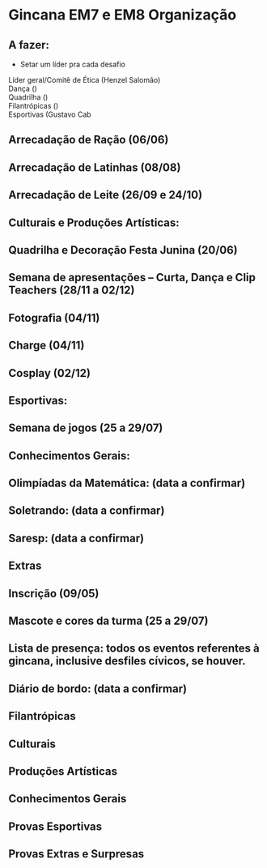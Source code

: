 # Gincana EM7 e EM8 Organização

## A fazer:

- Setar um líder pra cada desafio

Líder geral/Comitê de Ética (Henzel Salomão) <br/>
Dança () <br/>
Quadrilha () <br/>
Filantrópicas () <br/>
Esportivas (Gustavo Cab <br/>



## Arrecadação de Ração (06/06)
## Arrecadação de Latinhas (08/08)
## Arrecadação de Leite (26/09 e 24/10)
## Culturais e Produções Artísticas:
## Quadrilha e Decoração Festa Junina (20/06)
## Semana de apresentações – Curta, Dança e Clip Teachers (28/11 a 02/12)
## Fotografia (04/11)
## Charge (04/11)
## Cosplay (02/12)
## Esportivas:
## Semana de jogos (25 a 29/07)
## Conhecimentos Gerais:
## Olimpíadas da Matemática: (data a confirmar)
## Soletrando: (data a confirmar)
## Saresp: (data a confirmar)
## Extras
## Inscrição (09/05)
## Mascote e cores da turma (25 a 29/07)
## Lista de presença: todos os eventos referentes à gincana, inclusive desfiles cívicos, se houver.
## Diário de bordo: (data a confirmar)







## Filantrópicas
## Culturais
## Produções Artísticas
## Conhecimentos Gerais
## Provas Esportivas
## Provas Extras e Surpresas
